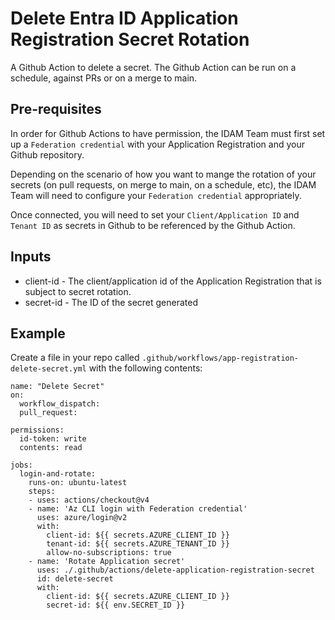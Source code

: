 # Delete Entra ID Application Registration Secret Rotation

A Github Action to delete a secret. The Github Action can be run on a schedule, against PRs or on a merge to main.

## Pre-requisites

In order for Github Actions to have permission, the IDAM Team must first set up a `Federation credential` with your Application Registration and your Github repository.

Depending on the scenario of how you want to mange the rotation of your secrets (on pull requests, on merge to main, on a schedule, etc), the IDAM Team will need to configure your `Federation credential` appropriately.

Once connected, you will need to set your `Client/Application ID` and `Tenant ID` as secrets in Github to be referenced by the Github Action.

## Inputs

* client-id - The client/application id of the Application Registration that is subject to secret rotation.
* secret-id - The ID of the secret generated

## Example

Create a file in your repo called `.github/workflows/app-registration-delete-secret.yml` with the following contents:

```
name: "Delete Secret"
on:
  workflow_dispatch:
  pull_request:

permissions:
  id-token: write
  contents: read
      
jobs: 
  login-and-rotate:
    runs-on: ubuntu-latest
    steps:        
    - uses: actions/checkout@v4
    - name: 'Az CLI login with Federation credential'
      uses: azure/login@v2
      with:
        client-id: ${{ secrets.AZURE_CLIENT_ID }}
        tenant-id: ${{ secrets.AZURE_TENANT_ID }}
        allow-no-subscriptions: true        
    - name: 'Rotate Application secret'
      uses: ./.github/actions/delete-application-registration-secret
      id: delete-secret
      with:
        client-id: ${{ secrets.AZURE_CLIENT_ID }}
        secret-id: ${{ env.SECRET_ID }}
```
